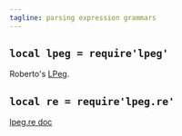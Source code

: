 ```yaml
---
tagline: parsing expression grammars
---
```


## `local lpeg = require'lpeg'`

Roberto's [LPeg][lpeg doc].

## `local re = require'lpeg.re'`

[lpeg.re doc]

[lpeg.re doc]: http://www.inf.puc-rio.br/~roberto/lpeg/re.html
[lpeg doc]:    http://www.inf.puc-rio.br/~roberto/lpeg/

